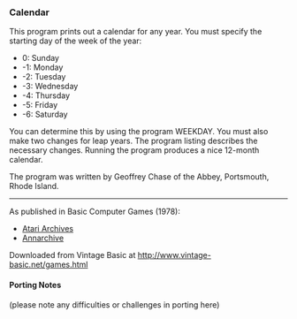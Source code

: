 ### Calendar

This program prints out a calendar for any year. You must specify the starting day of the week of the year:
- 0: Sunday
- -1: Monday
- -2: Tuesday
- -3: Wednesday
- -4: Thursday
- -5: Friday
- -6: Saturday

You can determine this by using the program WEEKDAY. You must also make two changes for leap years. The program listing describes the necessary changes. Running the program produces a nice 12-month calendar.

The program was written by Geoffrey Chase of the Abbey, Portsmouth, Rhode Island.

---

As published in Basic Computer Games (1978):
- [Atari Archives](https://www.atariarchives.org/basicgames/showpage.php?page=37)
- [Annarchive](https://annarchive.com/files/Basic_Computer_Games_Microcomputer_Edition.pdf#page=52)

Downloaded from Vintage Basic at
http://www.vintage-basic.net/games.html

#### Porting Notes

(please note any difficulties or challenges in porting here)
